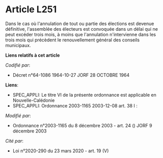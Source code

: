 # Article L251

Dans le cas où l'annulation de tout ou partie des élections est devenue définitive, l'assemblée des électeurs est convoquée
dans un délai qui ne peut excéder trois mois, à moins que l'annulation n'intervienne dans les trois mois qui précèdent le
renouvellement général des conseils municipaux.

**Liens relatifs à cet article**

_Codifié par_:

  - Décret n°64-1086 1964-10-27 JORF 28 OCTOBRE 1964

**Liens**:

  - SPEC_APPLI: Le titre VI de la présente ordonnance est applicable en Nouvelle-Calédonie
  - SPEC_APPLI: Ordonnance 2003-1165 2003-12-08 art. 38 I :

_Modifié par_:

  - Ordonnance n°2003-1165 du 8 décembre 2003 - art. 24 () JORF 9 décembre 2003

_Cité par_:

  - Loi n°2020-290 du 23 mars 2020 - art. 19 (V)
